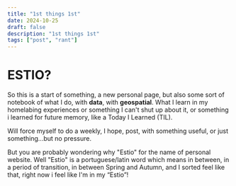 ```yaml
---
title: "1st things 1st"
date: 2024-10-25
draft: false
description: "1st things 1st"
tags: ["post", "rant"]
---
```


# ESTIO?

So this is a start of something, a new personal page, but also some sort of notebook of what I do, with **data**, with **geospatial**. What I learn in my homelabing experiences or something I can't shut up about it, or something i learned for future memory, like a Today I Learned (TIL). 

Will force myself to do a weekly, I hope, post, with something useful, or just something...but no pressure.

But you are probably wondering why "Estio" for the name of personal website. Well "Estio" is a portuguese/latin word which means in between, in a period of transition, in between Spring and Autumn, and I sorted feel like that, right now i feel like I'm in my “Estio”!
